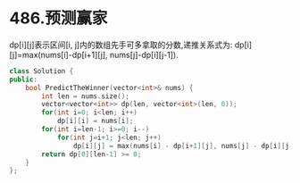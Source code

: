 # 486.预测赢家

dp[i][j]表示区间[i, j]内的数组先手可多拿取的分数,递推关系式为:
dp[i][j]=max(nums[i]-dp[i+1][j], nums[j]-dp[i][j-1]).

```cpp
class Solution {
public:
    bool PredictTheWinner(vector<int>& nums) {
        int len = nums.size();
        vector<vector<int>> dp(len, vector<int>(len, 0));
        for(int i=0; i<len; i++)
            dp[i][i] = nums[i];
        for(int i=len-1; i>=0; i--)
            for(int j=i+1; j<len; j++)
                dp[i][j] = max(nums[i] - dp[i+1][j], nums[j] - dp[i][j-1]);
        return dp[0][len-1] >= 0;
    }
};
```
